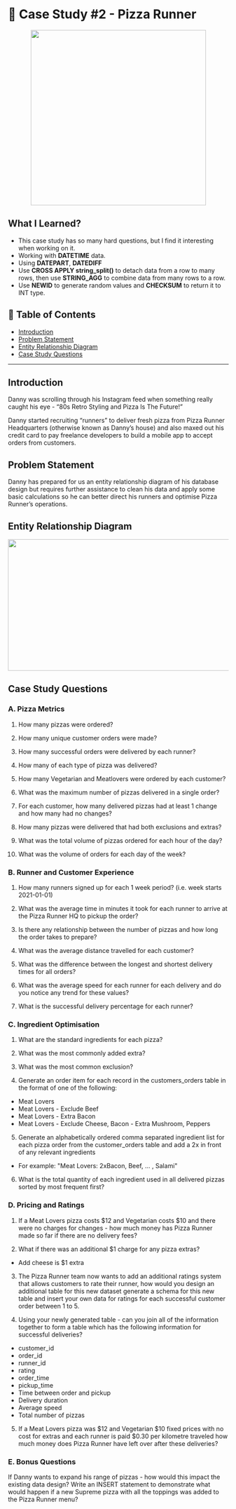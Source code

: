 # 🍕 Case Study #2 - Pizza Runner

<p align="center">
  <img width="400" height="400" src="https://user-images.githubusercontent.com/115451301/216535253-501fbd3a-a0a9-4296-abca-ea4907addd27.png">
</p>

## **What I Learned?** 

- This case study has so many hard questions, but I find it interesting when working on it.
- Working with **DATETIME** data. 
- Using **DATEPART**, **DATEDIFF**
- Use **CROSS APPLY string_split()** to detach data from a row to many rows, then use **STRING_AGG** to combine data from many rows to a row.
- Use **NEWID** to generate random values and **CHECKSUM** to return it to INT type.

## 📘 Table of Contents
- [Introduction](#introduction)
- [Problem Statement](#problem-statement)
- [Entity Relationship Diagram](#entity-relationship-diagram)
- [Case Study Questions](#case-study-questions)

***

## **Introduction**

Danny was scrolling through his Instagram feed when something really caught his eye - “80s Retro Styling and Pizza Is The Future!”

Danny started recruiting “runners” to deliver fresh pizza from Pizza Runner Headquarters (otherwise known as Danny’s house) and also maxed out his credit card to pay freelance developers to build a mobile app to accept orders from customers.

## **Problem Statement**

Danny has prepared for us an entity relationship diagram of his database design but requires further assistance to clean his data and apply some basic calculations so he can better direct his runners and optimise Pizza Runner’s operations.
## **Entity Relationship Diagram**

<p align="center">
  <img width="600" height="300" src="https://user-images.githubusercontent.com/115451301/216538157-d2d2f944-8c99-46c9-9198-2b2f0e94076c.png">
</p>

## **Case Study Questions** 

### A. Pizza Metrics

1. How many pizzas were ordered?

2. How many unique customer orders were made?

3. How many successful orders were delivered by each runner?

4. How many of each type of pizza was delivered?

5. How many Vegetarian and Meatlovers were ordered by each customer?

6. What was the maximum number of pizzas delivered in a single order?

7. For each customer, how many delivered pizzas had at least 1 change and how many had no changes?

8. How many pizzas were delivered that had both exclusions and extras?

9. What was the total volume of pizzas ordered for each hour of the day?

10. What was the volume of orders for each day of the week?

### B. Runner and Customer Experience

1. How many runners signed up for each 1 week period? (i.e. week starts 2021-01-01)

2. What was the average time in minutes it took for each runner to arrive at the Pizza Runner HQ to pickup the order?

3. Is there any relationship between the number of pizzas and how long the order takes to prepare?

4. What was the average distance travelled for each customer?

5. What was the difference between the longest and shortest delivery times for all orders?

6. What was the average speed for each runner for each delivery and do you notice any trend for these values?

7. What is the successful delivery percentage for each runner?

### C. Ingredient Optimisation

1. What are the standard ingredients for each pizza?

2. What was the most commonly added extra?

3. What was the most common exclusion?

4. Generate an order item for each record in the customers_orders table in the format of one of the following:
- Meat Lovers
- Meat Lovers - Exclude Beef
- Meat Lovers - Extra Bacon
- Meat Lovers - Exclude Cheese, Bacon - Extra Mushroom, Peppers

5. Generate an alphabetically ordered comma separated ingredient list for each pizza order from the customer_orders table and add a 2x in front of any relevant ingredients

- For example: "Meat Lovers: 2xBacon, Beef, ... , Salami"

6. What is the total quantity of each ingredient used in all delivered pizzas sorted by most frequent first?

### D. Pricing and Ratings

1. If a Meat Lovers pizza costs $12 and Vegetarian costs $10 and there were no charges for changes - how much money has Pizza Runner made so far if there are no delivery fees?

2. What if there was an additional $1 charge for any pizza extras?
- Add cheese is $1 extra

3. The Pizza Runner team now wants to add an additional ratings system that allows customers to rate their runner, how would you design an additional table for this new dataset generate a schema for this new table and insert your own data for ratings for each successful customer order between 1 to 5.

4. Using your newly generated table - can you join all of the information together to form a table which has the following information for successful deliveries?
- customer_id
- order_id
- runner_id
- rating
- order_time
- pickup_time
- Time between order and pickup
- Delivery duration
- Average speed
- Total number of pizzas

5. If a Meat Lovers pizza was $12 and Vegetarian $10 fixed prices with no cost for extras and each runner is paid $0.30 per kilometre traveled how much money does Pizza Runner have left over after these deliveries?

### E. Bonus Questions


If Danny wants to expand his range of pizzas - how would this impact the existing data design? Write an INSERT statement to demonstrate what would happen if a new Supreme pizza with all the toppings was added to the Pizza Runner menu?
